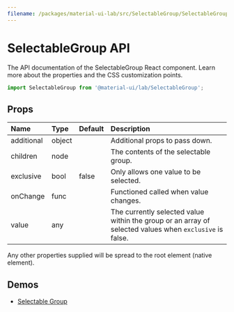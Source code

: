 ```yaml
---
filename: /packages/material-ui-lab/src/SelectableGroup/SelectableGroup.js
---
```


<!--- This documentation is automatically generated, do not try to edit it. -->

# SelectableGroup API

<p class="description">The API documentation of the SelectableGroup React component. Learn more about the properties and the CSS customization points.</p>

```js
import SelectableGroup from '@material-ui/lab/SelectableGroup';
```



## Props

| Name | Type | Default | Description |
|:-----|:-----|:--------|:------------|
| <span class="prop-name">additional</span> | <span class="prop-type">object</span> |   | Additional props to pass down. |
| <span class="prop-name">children</span> | <span class="prop-type">node</span> |   | The contents of the selectable group. |
| <span class="prop-name">exclusive</span> | <span class="prop-type">bool</span> | <span class="prop-default">false</span> | Only allows one value to be selected. |
| <span class="prop-name">onChange</span> | <span class="prop-type">func</span> |   | Functioned called when value changes. |
| <span class="prop-name">value</span> | <span class="prop-type">any</span> |   | The currently selected value within the group or an array of selected values when `exclusive` is false. |

Any other properties supplied will be spread to the root element (native element).

## Demos

- [Selectable Group](/lab/selectable-group/)

